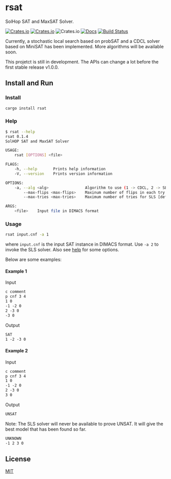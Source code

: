 # rsat

SolHop SAT and MaxSAT Solver.

[![Crates.io](https://img.shields.io/crates/v/rsat.svg)](https://crates.io/crates/rsat)
[![Crates.io](https://img.shields.io/crates/d/rsat.svg)](https://crates.io/crates/rsat)
![Crates.io](https://img.shields.io/crates/l/rsat)
[![Docs](https://docs.rs/rsat/badge.svg)](https://docs.rs/rsat)
[![Build Status](https://dev.azure.com/solhop/rsat/_apis/build/status/solhop.rsat?branchName=master)](https://dev.azure.com/solhop/rsat/_build/latest?definitionId=1&branchName=master)

Currently, a stochastic local search based on probSAT and a CDCL solver based on MiniSAT
has been implemented.
More algorithms will be available soon.

This projetct is still in development.
The APIs can change a lot before the first stable release v1.0.0.

## Install and Run

### Install

```sh
cargo install rsat
```

### Help

```sh
$ rsat --help
rsat 0.1.4
SolHOP SAT and MaxSAT Solver

USAGE:
    rsat [OPTIONS] <file>

FLAGS:
    -h, --help       Prints help information
    -V, --version    Prints version information

OPTIONS:
    -a, --alg <alg>                Algorithm to use (1 -> CDCL, 2 -> SLS) [default: 1]
        --max-flips <max-flips>    Maxinum number of flips in each try of SLS [default: 1000]
        --max-tries <max-tries>    Maximum number of tries for SLS [default: 100]

ARGS:
    <file>    Input file in DIMACS format
```

### Usage

```sh
rsat input.cnf -a 1
```

where `input.cnf` is the input SAT instance in DIMACS format.
Use `-a 2` to invoke the SLS solver.
Also see [help](#Help) for some options.

Below are some examples:

#### Example 1

Input

```txt
c comment
p cnf 3 4
1 0
-1 -2 0
2 -3 0
-3 0
```

Output

```txt
SAT
1 -2 -3 0
```

#### Example 2

Input

```txt
c comment
p cnf 3 4
1 0
-1 -2 0
2 -3 0
3 0
```

Output

```txt
UNSAT
```

Note: The SLS solver will never be available to prove UNSAT.
It will give the best model that has been found so far.

```txt
UNKNOWN
-1 2 3 0
```

## License

[MIT](LICENSE)
